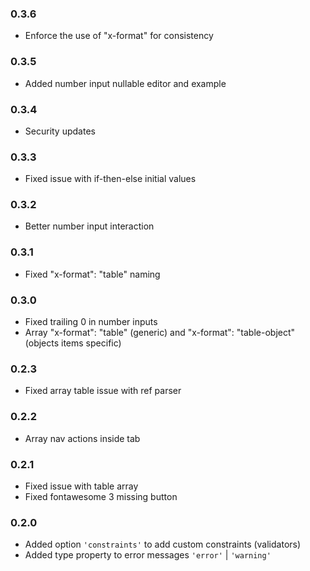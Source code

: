 ### 0.3.6

- Enforce the use of "x-format" for consistency

### 0.3.5

- Added number input nullable editor and example

### 0.3.4

- Security updates

### 0.3.3

- Fixed issue with if-then-else initial values

### 0.3.2

- Better number input interaction

### 0.3.1

- Fixed "x-format": "table" naming

### 0.3.0

- Fixed trailing 0 in number inputs
- Array "x-format": "table" (generic) and "x-format": "table-object" (objects items specific)

### 0.2.3

- Fixed array table issue with ref parser

### 0.2.2

- Array nav actions inside tab

### 0.2.1

- Fixed issue with table array
- Fixed fontawesome 3 missing button

### 0.2.0

- Added option `'constraints'` to add custom constraints (validators)
- Added type property to error messages `'error'` | `'warning'`